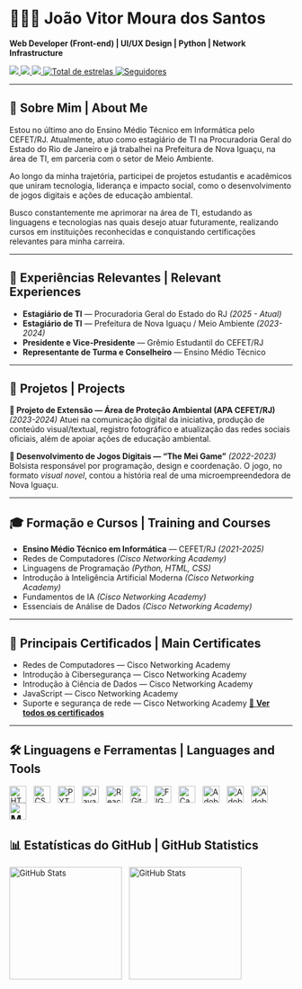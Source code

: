 # 👨🏾‍💻 João Vitor Moura dos Santos

**Web Developer (Front-end) | UI/UX Design | Python | Network Infrastructure**

<p align="left">
  <a href="https://www.linkedin.com/in/jo%C3%A3o-vitor-moura-dos-santos-aa9a6724b">
    <img src="https://img.shields.io/badge/-LinkedIn-0077B5?style=for-the-badge&logo=linkedin&logoColor=white"/>
  </a>
  <a href="https://www.instagram.com/joaovux">
    <img src="https://img.shields.io/badge/-Instagram-E4405F?style=for-the-badge&logo=instagram&logoColor=white"/>
  </a>
  <a href="mailto:moyrasyntoos@gmail.com">
    <img src="https://img.shields.io/badge/-Email-D14836?style=for-the-badge&logo=gmail&logoColor=white"/>
  </a>
   <a href="https://github.com/joaomouravs?tab=repositories&sort=stargazers">
        <img 
            alt="Total de estrelas" 
            title="Total de estrelas GitHub" 
            src="https://custom-icon-badges.demolab.com/github/stars/joaomouravs?color=55960c&style=for-the-badge&labelColor=488207&logo=star&label=estrelas"
        />
      <a href="https://github.com/joaomouravs?tab=followers">
        <img 
            alt="Seguidores" 
            title="Me siga no GitHub" 
            src="https://custom-icon-badges.demolab.com/github/followers/joaomoravs?color=236ad3&labelColor=1155ba&style=for-the-badge&logo=github&label=Seguidores&logoColor=white"
        />
    </a>
    </a>
</p>


---

## 📌 Sobre Mim | About Me
Estou no último ano do Ensino Médio Técnico em Informática pelo CEFET/RJ.
Atualmente, atuo como estagiário de TI na Procuradoria Geral do Estado do Rio de Janeiro e já trabalhei na Prefeitura de Nova Iguaçu, na área de TI, em parceria com o setor de Meio Ambiente.

Ao longo da minha trajetória, participei de projetos estudantis e acadêmicos que uniram tecnologia, liderança e impacto social, como o desenvolvimento de jogos digitais e ações de educação ambiental.

Busco constantemente me aprimorar na área de TI, estudando as linguagens e tecnologias nas quais desejo atuar futuramente, realizando cursos em instituições reconhecidas e conquistando certificações relevantes para minha carreira.

---

## 💼 Experiências Relevantes | Relevant Experiences
- **Estagiário de TI** — Procuradoria Geral do Estado do RJ *(2025 - Atual)*
- **Estagiário de TI** — Prefeitura de Nova Iguaçu / Meio Ambiente *(2023-2024)*
- **Presidente e Vice-Presidente** — Grêmio Estudantil do CEFET/RJ
- **Representante de Turma e Conselheiro** — Ensino Médio Técnico

---

## 🚀 Projetos | Projects
**📌 Projeto de Extensão — Área de Proteção Ambiental (APA CEFET/RJ)** *(2023-2024)*
Atuei na comunicação digital da iniciativa, produção de conteúdo visual/textual, registro fotográfico e atualização das redes sociais oficiais, além de apoiar ações de educação ambiental.

**📌 Desenvolvimento de Jogos Digitais — “The Mei Game”**  *(2022-2023)*
Bolsista responsável por programação, design e coordenação. O jogo, no formato *visual novel*, contou a história real de uma microempreendedora de Nova Iguaçu.

---

## 🎓 Formação e Cursos | Training and Courses
- **Ensino Médio Técnico em Informática** — CEFET/RJ *(2021-2025)*
- Redes de Computadores *(Cisco Networking Academy)*
- Linguagens de Programação *(Python, HTML, CSS)*
- Introdução à Inteligência Artificial Moderna *(Cisco Networking Academy)*
- Fundamentos de IA *(Cisco Networking Academy)*
- Essenciais de Análise de Dados *(Cisco Networking Academy)*

---

## 🏅 Principais Certificados | Main Certificates
- Redes de Computadores — Cisco Networking Academy
- Introdução à Cibersegurança — Cisco Networking Academy
- Introdução à Ciência de Dados — Cisco Networking Academy
- JavaScript — Cisco Networking Academy
- Suporte e segurança de rede — Cisco Networking Academy
[📂 **Ver todos os certificados**](https://www.linkedin.com/in/jo%C3%A3o-vitor-moura-dos-santos-aa9a6724b/details/certifications/)

---

## 🛠 Linguagens e Ferramentas | Languages and Tools

<img 
    align="left" 
    alt="HTML"
    title="HTML" 
    width="30px" 
    style="padding-right: 10px;" 
    src="https://cdn.jsdelivr.net/gh/devicons/devicon@latest/icons/html5/html5-original.svg" 
/>

<img 
    align="left" 
    alt="CSS"
    title="CSS" 
    width="30px" 
    style="padding-right: 10px;" 
    src="https://cdn.jsdelivr.net/gh/devicons/devicon@latest/icons/css3/css3-original.svg"
/>

<img 
    align="left" 
    alt="PYTHON" 
    title="PYTHON"
    width="30px" 
    style="padding-right: 10px;" 
    src="https://cdn.jsdelivr.net/gh/devicons/devicon/icons/python/python-original.svg" 
/>

<img 
    align="left" 
    alt="JavaScript" 
    title="JavaScript"
    width="30px" 
    style="padding-right: 10px;" 
    src="https://cdn.jsdelivr.net/gh/devicons/devicon@latest/icons/javascript/javascript-original.svg" 
/>

<img 
    align="left" 
    alt="React"
    title="React" 
    width="30px" 
    style="padding-right: 10px;" 
    src="https://cdn.jsdelivr.net/gh/devicons/devicon@latest/icons/react/react-original.svg" 
/>

<img 
    align="left" 
    alt="Git" 
    title="Git"
    width="30px" 
    style="padding-right: 10px;" 
    src="https://cdn.jsdelivr.net/gh/devicons/devicon@latest/icons/git/git-original.svg" 
/>

<img 
    align="left" 
    alt="FIGMA" 
    title="FIGMA"
    width="30px" 
    style="padding-right: 10px;" 
    src="https://cdn.jsdelivr.net/gh/devicons/devicon/icons/figma/figma-original.svg"
/>

<img 
    align="left" 
    alt="Canva" 
    title="Canva"
    width="30px" 
    style="padding-right: 10px;" 
    src="https://cdn.jsdelivr.net/gh/devicons/devicon/icons/canva/canva-original.svg"
/>

<img 
    align="left" 
    alt="Adobe Photoshop" 
    title="Adobe Photoshop"
    width="30px" 
    style="padding-right: 10px;" 
    src="https://cdn.jsdelivr.net/gh/devicons/devicon@latest/icons/photoshop/photoshop-original.svg"
/>

<img 
    align="left" 
    alt="Adobe illustrator" 
    title="Adobe illustrator"
    width="30px" 
    style="padding-right: 10px;" 
    src="https://cdn.jsdelivr.net/gh/devicons/devicon@latest/icons/illustrator/illustrator-original.svg"
/>

<img 
    align="left" 
    alt="Adobe XD" 
    title="Adobe XD"
    width="30px" 
    style="padding-right: 10px;" 
    src="https://cdn.jsdelivr.net/gh/devicons/devicon@latest/icons/xd/xd-original.svg"
/>

<img 
    align="left" 
    alt="Mysql" 
    title="Mysql"
    width="30px" 
    style="padding-right: 10px;" 
    src="https://cdn.jsdelivr.net/gh/devicons/devicon@latest/icons/mysql/mysql-original-wordmark.svg"
/>
<br/>
<br/>
---

## 📊 Estatísticas do GitHub | GitHub Statistics
<p>
  <img 
    align="left" 
    alt="GitHub Stats" 
    height="200" 
    style="padding-right: 10px;" 
    src="https://github-readme-stats.vercel.app/api?username=joaomouravs&show_icons=true&theme=tokyonight&include_all_commits=true&locale=pt-br" 
  />

<img 
      align="left" 
      alt="GitHub Stats" 
      height="200" 
      src="https://github-readme-stats.vercel.app/api/top-langs/?username=joaomouravs&theme=tokyonight&layout=compact&custom_title=Tecnologias&langs_count=9" 
  />



